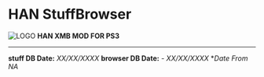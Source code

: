 # HAN StuffBrowser
![LOGO](https://i.imgur.com/SE1lyAp.pngJ.png)
**HAN XMB MOD FOR PS3**



------------

**stuff DB Date:** *XX/XX/XXXX*
**browser DB Date:** - *XX/XX/XXXX*
**Date From NA*
